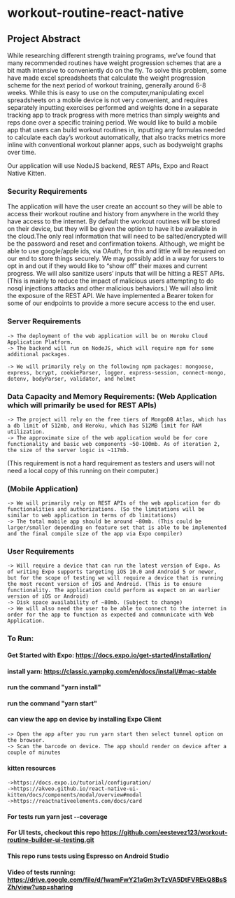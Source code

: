 # workout-routine-react-native

## Project Abstract
While researching different strength training programs, we’ve found that many recommended routines have weight progression schemes that are a bit math intensive to conveniently do on the fly. To solve this problem, some have made excel spreadsheets that calculate the weight progression scheme for the next period of workout training, generally around 6-8 weeks. While this is easy to use on the computer,manipulating excel spreadsheets on a mobile device is not very convenient, and requires separately inputting exercises performed and weights done in a separate tracking app to track progress with more metrics than simply weights and reps done over a specific training period. We would like to build a mobile app that users can build workout routines in, inputting any formulas needed to calculate each day’s workout automatically, that also tracks metrics more inline with conventional workout planner apps, such as bodyweight graphs over time.

Our application will use NodeJS backend, REST APIs, Expo and React Native Kitten.

### Security Requirements
The application will have the user create an account so they will be able to access their workout routine and history from anywhere in the world they have access to the internet. By default the workout routines will be stored on their device, but they will be given the option to have it be available in the cloud.The only real information that will need to be salted/encrypted will be the password and reset and confirmation tokens. Although, we might be able to use google/apple ids, via OAuth, for this and little will be required on our end to store things securely. We may possibly add in a way for users to opt in and out if they would like to “show off” their maxes and current progress. We will also sanitize users’ inputs that will be hitting a REST APIs. (This is mainly to reduce the impact of malicious users attempting to do nosql injections attacks and other malicious behaviors.) We will also limit the exposure of the REST API. We have implemented a Bearer token for some of our endpoints to provide a more secure access to the end user.

### Server Requirements
    -> The deployment of the web application will be on Heroku Cloud Application Platform.
    -> The backend will run on NodeJS, which will require npm for some additional packages. 

    -> We will primarily rely on the following npm packages: mongoose, express, bcrypt, cookieParser, logger, express-session, connect-mongo, dotenv, bodyParser, validator, and helmet

### Data Capacity and Memory Requirements: (Web Application which will primarily be used for REST APIs)
    -> The project will rely on the free tiers of MongoDB Atlas, which has a db limit of 512mb, and Heroku, which has 512MB limit for RAM utilization.
    -> The approximate size of the web application would be for core functionality and basic web components ~50-100mb. As of iteration 2, the size of the server logic is ~117mb.
(This requirement is not a hard requirement as testers and users will not need a local copy of this running on their computer.)

### (Mobile Application)
    -> We will primarily rely on REST APIs of the web application for db functionalities and authorizations. (So the limitations will be similar to web application in terms of db limitations)
    -> The total mobile app should be around ~80mb. (This could be larger/smaller depending on feature set that is able to be implemented and the final compile size of the app via Expo compiler)


### User Requirements
    -> Will require a device that can run the latest version of Expo. As of writing Expo supports targeting iOS 10.0 and Android 5 or newer, but for the scope of testing we will require a device that is running the most recent version of iOS and Android. (This is to ensure functionality. The application could perform as expect on an earlier version of iOS or Android) 
    -> Disk space availability of ~80mb. (Subject to change)
    -> We will also need the user to be able to connect to the internet in order for the app to function as expected and communicate with Web Application. 


### To Run:
#### Get Started with Expo: https://docs.expo.io/get-started/installation/
#### install yarn: https://classic.yarnpkg.com/en/docs/install/#mac-stable
#### run the command "yarn install"
#### run the command "yarn start" 
#### can view the app on device by installing Expo Client 
    -> Open the app after you run yarn start then select tunnel option on the browser.
    -> Scan the barcode on device. The app should render on device after a couple of minutes
#### kitten resources
    ->https://docs.expo.io/tutorial/configuration/
    ->https://akveo.github.io/react-native-ui-kitten/docs/components/modal/overview#modal
    ->https://reactnativeelements.com/docs/card
#### For tests run yarn jest --coverage

#### For UI tests, checkout this repo https://github.com/eestevez123/workout-routine-builder-ui-testing.git
#### This repo runs tests using Espresso on Android Studio
#### Video of tests running: https://drive.google.com/file/d/1wamFwY21aGm3vTzVA5DtFVREkQ8BsSZh/view?usp=sharing 
